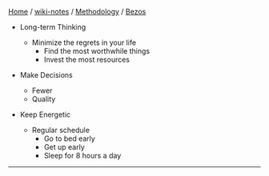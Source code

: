 [Home](https://mengxianbin.github.io) /
[wiki-notes](https://mengxianbin.github.io/wiki-notes/site) /
[Methodology](https://mengxianbin.github.io/wiki-notes/site/Methodology) /
[Bezos](https://mengxianbin.github.io/wiki-notes/site/Methodology/Bezos)

* Long-term Thinking
    * Minimize the regrets in your life
        * Find the most worthwhile things
        * Invest the most resources

* Make Decisions
    * Fewer
    * Quality

* Keep Energetic
    * Regular schedule
        * Go to bed early
        * Get up early
        * Sleep for 8 hours a day

---
